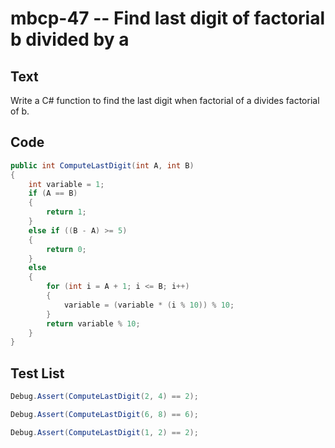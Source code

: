 # mbcp-47 -- Find last digit of factorial b divided by a

## Text

Write a C# function to find the last digit when factorial of a divides factorial of b.

## Code

```csharp
public int ComputeLastDigit(int A, int B) 
{
    int variable = 1;
    if (A == B) 
    {
        return 1;
    }
    else if ((B - A) >= 5)  
    {
        return 0;
    }
    else 
    {
        for (int i = A + 1; i <= B; i++) 
        {
            variable = (variable * (i % 10)) % 10;
        }
        return variable % 10;
    }
}
```

## Test List

```csharp
Debug.Assert(ComputeLastDigit(2, 4) == 2);
```

```csharp
Debug.Assert(ComputeLastDigit(6, 8) == 6);
```

```csharp
Debug.Assert(ComputeLastDigit(1, 2) == 2);
```
